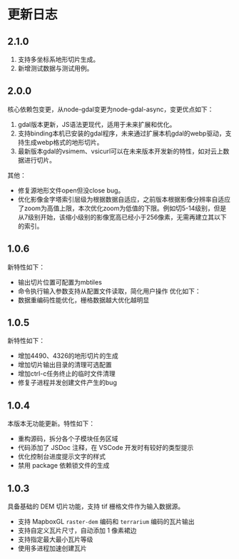 # 更新日志
## 2.1.0
1. 支持多坐标系地形切片生成。
2. 新增测试数据与测试用例。

## 2.0.0
核心依赖包变更，从node-gdal变更为node-gdal-async，变更优点如下：
    
1. gdal版本更新，JS语法更现代，适用于未来扩展和优化。
2. 支持binding本机已安装的gdal程序，未来通过扩展本机gdal的webp驱动，支持生成webp格式的地形切片。
3. 最新版本gdal的vsimem、vsicurl可以在未来版本开发新的特性，如对云上数据进行切片。


其他：

- 修复源地形文件open但没close bug。
- 优化影像金字塔索引层级为根据数据自适应，之前版本根据影像分辨率自适应了zoom为高值上限，本次优化zoom为低值的下限。例如切5-14级别，但是从7级别开始，该缩小级别的影像宽高已经小于256像素，无需再建立其以下的索引。

## 1.0.6

新特性如下：
- 输出切片位置可配置为mbtiles
- 命令执行输入参数支持从配置文件读取，简化用户操作
优化如下：
- 数据重编码性能优化，栅格数据越大优化越明显

## 1.0.5

新特性如下：

- 增加4490、4326的地形切片的生成
- 增加切片输出目录的清理可选配置
- 增加ctrl-c任务终止的临时文件清理
- 修复子进程并发创建文件产生的bug

## 1.0.4

本版本无功能更新。特性如下：

- 重构源码，拆分各个子模块任务区域
- 代码添加了 JSDoc 注释，在 VSCode 开发时有较好的类型提示
- 优化控制台进度提示文字的样式
- 禁用 package 依赖锁文件的生成

## 1.0.3

具备基础的 DEM 切片功能，支持 tif 栅格文件作为输入数据源。

- 支持 MapboxGL `raster-dem` 编码和 `terrarium` 编码的瓦片输出
- 支持自定义瓦片尺寸，自动添加 1 像素裙边
- 支持指定最大最小瓦片等级
- 使用多进程加速创建瓦片
